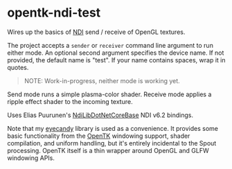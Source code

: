 
# opentk-ndi-test

Wires up the basics of [NDI](https://ndi.video/) send / receive of OpenGL textures.

The project accepts a `sender` or `receiver` command line argument to run either mode. An optional second argument specifies the device name. If not provided, the default name is "test". If your name contains spaces, wrap it in quotes.

> NOTE: Work-in-progress, neither mode is working yet.

Send mode runs a simple plasma-color shader. Receive mode applies a ripple effect shader to the incoming texture. 

Uses Elias Puurunen's [NdiLibDotNetCoreBase](https://github.com/eliaspuurunen/NdiLibDotNetCoreBase) NDI v6.2 bindings.

Note that my [eyecandy](https://github.com/MV10/eyecandy) library is used as a convenience. It provides some basic functionality from the [OpenTK](https://github.com/opentk/opentk) windowing support, shader compilation, and uniform handling, but it's entirely incidental to the Spout processing. OpenTK itself is a thin wrapper around OpenGL and GLFW windowing APIs.


